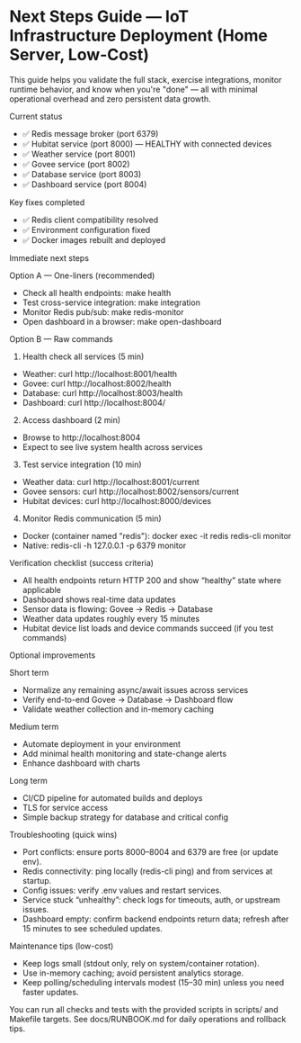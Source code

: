 # Next Steps Guide — IoT Infrastructure Deployment (Home Server, Low-Cost)

This guide helps you validate the full stack, exercise integrations, monitor runtime behavior, and know when you're "done" — all with minimal operational overhead and zero persistent data growth.

Current status
- ✅ Redis message broker (port 6379)
- ✅ Hubitat service (port 8000) — HEALTHY with connected devices
- ✅ Weather service (port 8001)
- ✅ Govee service (port 8002)
- ✅ Database service (port 8003)
- ✅ Dashboard service (port 8004)

Key fixes completed
- ✅ Redis client compatibility resolved
- ✅ Environment configuration fixed
- ✅ Docker images rebuilt and deployed

Immediate next steps

Option A — One-liners (recommended)
- Check all health endpoints:
  make health
- Test cross-service integration:
  make integration
- Monitor Redis pub/sub:
  make redis-monitor
- Open dashboard in a browser:
  make open-dashboard

Option B — Raw commands
1) Health check all services (5 min)
- Weather:   curl http://localhost:8001/health
- Govee:     curl http://localhost:8002/health
- Database:  curl http://localhost:8003/health
- Dashboard: curl http://localhost:8004/

2) Access dashboard (2 min)
- Browse to http://localhost:8004
- Expect to see live system health across services

3) Test service integration (10 min)
- Weather data:  curl http://localhost:8001/current
- Govee sensors: curl http://localhost:8002/sensors/current
- Hubitat devices: curl http://localhost:8000/devices

4) Monitor Redis communication (5 min)
- Docker (container named "redis"): docker exec -it redis redis-cli monitor
- Native: redis-cli -h 127.0.0.1 -p 6379 monitor

Verification checklist (success criteria)
- All health endpoints return HTTP 200 and show “healthy” state where applicable
- Dashboard shows real-time data updates
- Sensor data is flowing: Govee → Redis → Database
- Weather data updates roughly every 15 minutes
- Hubitat device list loads and device commands succeed (if you test commands)

Optional improvements

Short term
- Normalize any remaining async/await issues across services
- Verify end-to-end Govee → Database → Dashboard flow
- Validate weather collection and in-memory caching

Medium term
- Automate deployment in your environment
- Add minimal health monitoring and state-change alerts
- Enhance dashboard with charts

Long term
- CI/CD pipeline for automated builds and deploys
- TLS for service access
- Simple backup strategy for database and critical config

Troubleshooting (quick wins)
- Port conflicts: ensure ports 8000–8004 and 6379 are free (or update env).
- Redis connectivity: ping locally (redis-cli ping) and from services at startup.
- Config issues: verify .env values and restart services.
- Service stuck “unhealthy”: check logs for timeouts, auth, or upstream issues.
- Dashboard empty: confirm backend endpoints return data; refresh after 15 minutes to see scheduled updates.

Maintenance tips (low-cost)
- Keep logs small (stdout only, rely on system/container rotation).
- Use in-memory caching; avoid persistent analytics storage.
- Keep polling/scheduling intervals modest (15–30 min) unless you need faster updates.

You can run all checks and tests with the provided scripts in scripts/ and Makefile targets. See docs/RUNBOOK.md for daily operations and rollback tips.
